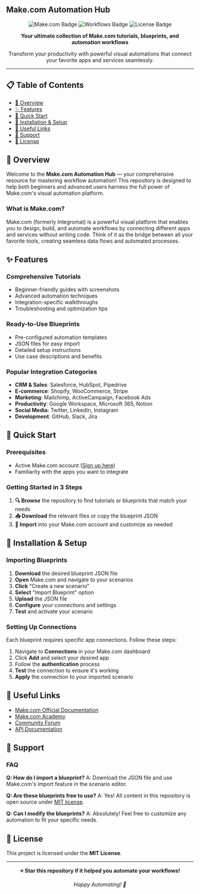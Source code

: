 ## Make.com Automation Hub

<div align="center">
  <img src="https://img.shields.io/badge/Make.com-Automation-6366f1?style=for-the-badge&logo=make&logoColor=white" alt="Make.com Badge">
  <img src="https://img.shields.io/badge/Workflows-Ready--to--Use-00d9ff?style=for-the-badge" alt="Workflows Badge">
  <img src="https://img.shields.io/badge/License-MIT-green?style=for-the-badge" alt="License Badge">
</div>

<p align="center">
  <strong>Your ultimate collection of Make.com tutorials, blueprints, and automation workflows</strong>
</p>

<p align="center">
  Transform your productivity with powerful visual automations that connect your favorite apps and services seamlessly.
</p>

---

## 📋 Table of Contents

- [📖 Overview](#-overview)
- [✨ Features](#-features)
- [🚀 Quick Start](#-quick-start)
- [🔧 Installation & Setup](#-installation--setup)
- [🔗 Useful Links](#-useful-links)
- [💬 Support](#-support)
- [📄 License](#-license)

## 📖 Overview

Welcome to the **Make.com Automation Hub** — your comprehensive resource for mastering workflow automation! This repository is designed to help both beginners and advanced users harness the full power of Make.com's visual automation platform.

### What is Make.com?

Make.com (formerly Integromat) is a powerful visual platform that enables you to design, build, and automate workflows by connecting different apps and services without writing code. Think of it as the bridge between all your favorite tools, creating seamless data flows and automated processes.

## ✨ Features

### **Comprehensive Tutorials**
- Beginner-friendly guides with screenshots
- Advanced automation techniques
- Integration-specific walkthroughs
- Troubleshooting and optimization tips

### **Ready-to-Use Blueprints**
- Pre-configured automation templates
- JSON files for easy import
- Detailed setup instructions
- Use case descriptions and benefits

### **Popular Integration Categories**
- **CRM & Sales**: Salesforce, HubSpot, Pipedrive
- **E-commerce**: Shopify, WooCommerce, Stripe
- **Marketing**: Mailchimp, ActiveCampaign, Facebook Ads
- **Productivity**: Google Workspace, Microsoft 365, Notion
- **Social Media**: Twitter, LinkedIn, Instagram
- **Development**: GitHub, Slack, Jira

## 🚀 Quick Start

### Prerequisites
- Active Make.com account ([Sign up here](https://make.com))
- Familiarity with the apps you want to integrate

### Getting Started in 3 Steps

1. **🔍 Browse** the repository to find tutorials or blueprints that match your needs
2. **📥 Download** the relevant files or copy the blueprint JSON
3. **🚀 Import** into your Make.com account and customize as needed

## 🔧 Installation & Setup

### Importing Blueprints

1. **Download** the desired blueprint JSON file
2. **Open** Make.com and navigate to your scenarios
3. **Click** "Create a new scenario"
4. **Select** "Import Blueprint" option
5. **Upload** the JSON file
6. **Configure** your connections and settings
7. **Test** and activate your scenario

### Setting Up Connections

Each blueprint requires specific app connections. Follow these steps:

1. Navigate to **Connections** in your Make.com dashboard
2. Click **Add** and select your desired app
3. Follow the **authentication** process
4. **Test** the connection to ensure it's working
5. **Apply** the connection to your imported scenario

## 🔗 Useful Links
- [Make.com Official Documentation](https://make.com/en/help)
- [Make.com Academy](https://academy.make.com)
- [Community Forum](https://community.make.com)
- [API Documentation](https://make.com/en/api-documentation)

## 💬 Support

### **FAQ**
**Q: How do I import a blueprint?**
A: Download the JSON file and use Make.com's import feature in the scenario editor.

**Q: Are these blueprints free to use?**
A: Yes! All content in this repository is open source under [MIT license](#-license).

**Q: Can I modify the blueprints?**
A: Absolutely! Feel free to customize any automation to fit your specific needs.

## 📄 License

This project is licensed under the **MIT License**.

---

<div align="center">
  <p><strong>⭐ Star this repository if it helped you automate your workflows!</strong></p>
  <p><em>Happy Automating! 🚀</em></p>
</div>